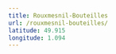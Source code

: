 ```yaml
---
title: Rouxmesnil-Bouteilles
url: /rouxmesnil-bouteilles/
latitude: 49.915
longitude: 1.094
---
```

